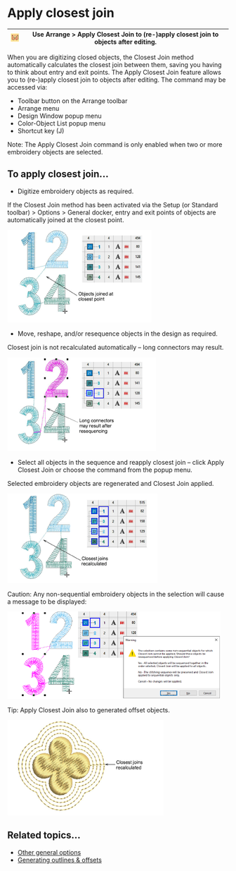 # Apply closest join

| ![ApplyClosestJoin.png](assets/ApplyClosestJoin.png) | Use Arrange > Apply Closest Join to (re-)apply closest join to objects after editing. |
| ---------------------------------------------------- | ------------------------------------------------------------------------------------- |

When you are digitizing closed objects, the Closest Join method automatically calculates the closest join between them, saving you having to think about entry and exit points. The Apply Closest Join feature allows you to (re-)apply closest join to objects after editing. The command may be accessed via:

- Toolbar button on the Arrange toolbar
- Arrange menu
- Design Window popup menu
- Color-Object List popup menu
- Shortcut key (J)

Note: The Apply Closest Join command is only enabled when two or more embroidery objects are selected.

## To apply closest join...

- Digitize embroidery objects as required.

If the Closest Join method has been activated via the Setup (or Standard toolbar) > Options > General docker, entry and exit points of objects are automatically joined at the closest point.

![connectors00057.png](assets/connectors00057.png)

- Move, reshape, and/or resequence objects in the design as required.

Closest join is not recalculated automatically – long connectors may result.

![connectors00060.png](assets/connectors00060.png)

- Select all objects in the sequence and reapply closest join – click Apply Closest Join or choose the command from the popup menu.

Selected embroidery objects are regenerated and Closest Join applied.

![connectors00063.png](assets/connectors00063.png)

Caution: Any non-sequential embroidery objects in the selection will cause a message to be displayed:

![connectors00066.png](assets/connectors00066.png)

Tip: Apply Closest Join also to generated offset objects.

![OffsetObjectsCJ.png](assets/OffsetObjectsCJ.png)

## Related topics...

- [Other general options](../../Setup/settings/Other_general_options)
- [Generating outlines & offsets](../../Modifying/productivity/Generating_outlines_offsets)
